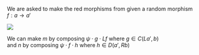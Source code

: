 We are asked to make the red morphisms from given a random morphism $`f : a \rightarrow a'`$

![](assets/IMG_05FBAC45DBBD-1.jpeg)

We can make $`m`$ by composing $`\psi \cdot g \cdot Lf`$ where $`g \in C(La', b)`$  
and $`n`$ by composing $`\psi \cdot f \cdot h`$ where $`h \in D(a',Rb)`$